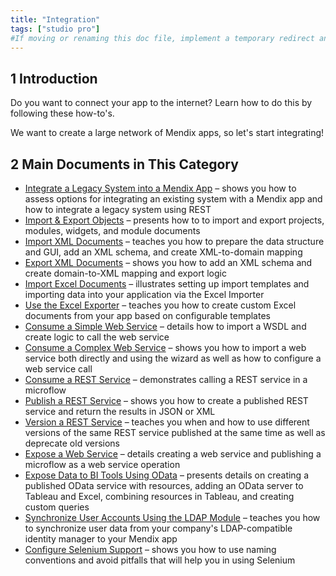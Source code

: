 ```yaml
---
title: "Integration"
tags: ["studio pro"]
#If moving or renaming this doc file, implement a temporary redirect and let the respective team know they should update the URL in the product. See Mapping to Products for more details.
---
```


## 1 Introduction

Do you want to connect your app to the internet? Learn how to do this by following these how-to's.

We want to create a large network of Mendix apps, so let's start integrating!

## 2 Main Documents in This Category

* [Integrate a Legacy System into a Mendix App](integrating-a-legacy-system-into-a-mendix-app) – shows you how to assess options for integrating an existing system with a Mendix app and how to integrate a legacy system using REST
* [Import & Export Objects](importing-and-exporting-objects) – presents how to to import and export projects, modules, widgets, and module documents
* [Import XML Documents](importing-xml-documents) – teaches you how to prepare the data structure and GUI, add an XML schema, and create XML-to-domain mapping
* [Export XML Documents](export-xml-documents) – shows you how to add an XML schema and create domain-to-XML mapping and export logic
* [Import Excel Documents](importing-excel-documents) – illustrates setting up import templates and importing data into your application via the Excel Importer
* [Use the Excel Exporter](using-the-excel-exporter) – teaches you how to create custom Excel documents from your app based on configurable templates
* [Consume a Simple Web Service](consume-a-simple-web-service) – details how to import a WSDL and create logic to call the web service
* [Consume a Complex Web Service](consume-a-complex-web-service) – shows you how to import a web service both directly and using the wizard as well as how to configure a web service call
* [Consume a REST Service](consume-a-rest-service) – demonstrates calling a REST service in a microflow
* [Publish a REST Service](publish-rest-service) – shows you how to create a published REST service and return the results in JSON or XML
* [Version a REST Service](version-rest-service) – teaches you when and how to use different versions of the same REST service published at the same time as well as deprecate old versions
* [Expose a Web Service](expose-a-web-service) – details creating a web service and publishing a microflow as a web service operation
* [Expose Data to BI Tools Using OData](exposing-data-to-bi-tools-using-odata) – presents details on creating a published OData service with resources, adding an OData server to Tableau and Excel, combining resources in Tableau, and creating custom queries
* [Synchronize User Accounts Using the LDAP Module](synchronizing-user-accounts-using-the-ldap-module) – teaches you how to synchronize user data from your company's LDAP-compatible identity manager to your Mendix app
* [Configure Selenium Support](selenium-support) – shows you how to use naming conventions and avoid pitfalls that will help you in using Selenium

